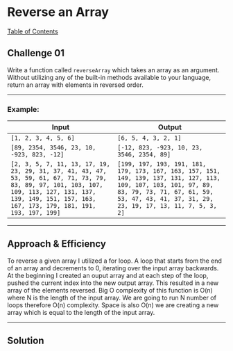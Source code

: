 # Reverse an Array
[Table of Contents](../../../README.md)

## Challenge 01
Write a function called `reverseArray` which takes an array as an argument. Without utilizing any of the built-in methods available to your language, return an array with elements in reversed order.

---

### Example:
| Input | Output |
| ----- | ------ |
| `[1, 2, 3, 4, 5, 6]` | `[6, 5, 4, 3, 2, 1]` |
| `[89, 2354, 3546, 23, 10, -923, 823, -12]	` | `[-12, 823, -923, 10, 23, 3546, 2354, 89]` |
| `[2, 3, 5, 7, 11, 13, 17, 19, 23, 29, 31, 37, 41, 43, 47, 53, 59, 61, 67, 71, 73, 79, 83, 89, 97, 101, 103, 107, 109, 113, 127, 131, 137, 139, 149, 151, 157, 163, 167, 173, 179, 181, 191, 193, 197, 199]` | `[199, 197, 193, 191, 181, 179, 173, 167, 163, 157, 151, 149, 139, 137, 131, 127, 113, 109, 107, 103, 101, 97, 89, 83, 79, 73, 71, 67, 61, 59, 53, 47, 43, 41, 37, 31, 29, 23, 19, 17, 13, 11, 7, 5, 3, 2]` |

---

## Approach & Efficiency
To reverse a given array I utilized a for loop. A loop that starts from the end of an array and decrements to 0, iterating over the input array backwards. At the beginning I created an ouput array and at each step of the loop, pushed the current index into the new output array. This resulted in a new array of the elements reversed. Big O complexity of this function is O(n) where N is the length of the input array. We are going to run N number of loops therefore O(n) complexity. Space is also O(n) we are creating a new array which is equal to the length of the input array.

---

## Solution
<!-- ![White Board Image](../../../assets/array_reverse.png) -->
